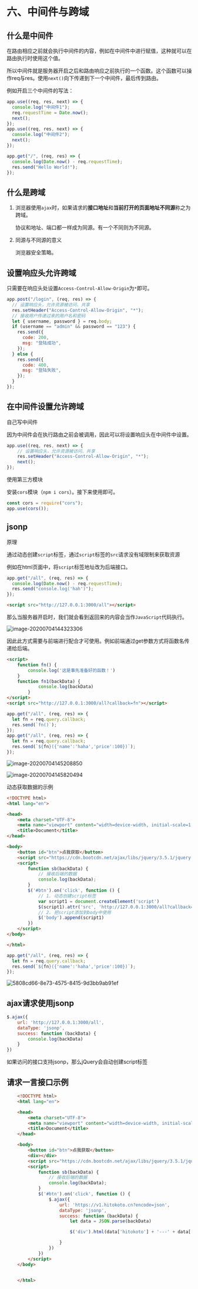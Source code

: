 # 六、中间件与跨域


## 什么是中间件

在路由相应之前就会执行中间件的内容，例如在中间件中进行赋值，这种就可以在路由执行时使用这个值。

所以中间件就是服务器开启之后和路由响应之前执行的一个函数。这个函数可以操作req与res。使用`next()`向下传递到下一个中间件，最后传到路由。

例如开启三个中间件的写法：

```javascript
app.use((req, res, next) => {
  console.log("中间件1");
  req.requestTime = Date.now();
  next();
});
app.use((req, res, next) => {
  console.log("中间件2");
  next();
});

app.get("/", (req, res) => {
  console.log(Date.now() - req.requestTime);
  res.send("Hello World!");
});
```

## 什么是跨域

1. 浏览器使用`ajax`时，如果请求的**接口地址**和**当前打开的页面地址不同源**称之为跨域。

   协议和地址、端口都一样成为同源。有一个不同则为不同源。

2. 同源与不同源的意义

   浏览器安全策略。



## 设置响应头允许跨域

只需要在响应头处设置`Access-Control-Allow-Origin`为`*`即可。

```javascript
app.post("/login", (req, res) => {
  // 设置响应头，允许资源被访问、共享
  res.setHeader("Access-Control-Allow-Origin", "*");
  // 接收用户传递过来的用户名和密码
  let { username, password } = req.body;
  if (username == "admin" && password == "123") {
    res.send({
      code: 200,
      msg: "登陆成功",
    });
  } else {
    res.send({
      code: 400,
      msg: "登陆失败",
    });
  }
});
```

## 在中间件设置允许跨域

<div class="snote idea yellow"><p>自己写中间件</p></div>

因为中间件会在执行路由之前会被调用，因此可以将设置响应头在中间件中设置。

```javascript
app.use((req, res, next) => {
    // 设置响应头，允许资源被访问、共享
    res.setHeader("Access-Control-Allow-Origin", "*");
    next();
});
```

<div class="snote idea yellow"><p>使用第三方模块</p></div>

安装`cors`模块（`npm i cors`）。接下来使用即可。

```javascript
const cors = require("cors");
app.use(cors());
```

## jsonp

<span class="inline-tag green">原理</span>

通过动态创建`script`标签，通过`script`标签的`src`请求没有域限制来获取资源

例如在html页面中，将`script`标签地址改为后端接口。

```javascript
app.get("/all", (req, res) => {
  console.log(Date.now() - req.requestTime);
  res.send("console.log('hah')");
});
```

```html
<script src="http://127.0.0.1:3000/all"></script>
```

那么当服务器开启时，我们就会看到返回来的内容会当作`JavaScript`代码执行。

![image-20200704144323306](https://cdn.jsdelivr.net/gh/blogimg/HexoStaticFile2@latest/2020/07/04/f212657e0a108838b602da174f5c35ed.png)

因此此方式需要与前端进行配合才可使用。例如前端通过get参数方式将函数名传递给后端。

```html
<script>
    function fn() {
        console.log('这是事先准备好的函数！')
    }
    function fn1(backData) {
            console.log(backData)
        }
</script>
<script src="http://127.0.0.1:3000/all?callback=fn"></script>
```

```javascript
app.get("/all", (req, res) => {
  let fn = req.query.callback;
  res.send(`fn()`);
});
app.get("/all", (req, res) => {
  let fn = req.query.callback;
  res.send(`${fn}({'name':'haha','price':100})`);
});
```

![image-20200704145208850](https://cdn.jsdelivr.net/gh/blogimg/HexoStaticFile2@latest/2020/07/04/ac6ca8bf770470e2762c1e135e45d1ef.png)

![image-20200704145820494](https://cdn.jsdelivr.net/gh/blogimg/HexoStaticFile2@latest/2020/07/04/9fd8dc6816b25a65f55ba055fe2988a6.png)

<span class="inline-tag green">动态获取数据的示例</span>

```html
<!DOCTYPE html>
<html lang="en">

<head>
    <meta charset="UTF-8">
    <meta name="viewport" content="width=device-width, initial-scale=1.0">
    <title>Document</title>
</head>

<body>
    <button id="btn">点我获取</button>
    <script src="https://cdn.bootcdn.net/ajax/libs/jquery/3.5.1/jquery.min.js"></script>
    <script>
        function sb(backData) {
            // 接收后端的数据
            console.log(backData);
        }
        $('#btn').on('click', function () {
            // 1. 动态创建script标签
            var script1 = document.createElement('script')
            $(script1).attr('src', 'http://127.0.0.1:3000/all?callback=sb')
            // 2. 把script添加到body中使用
            $('body').append(script1)
        })
    </script>
</body>

</html>
```

```javascript
app.get("/all", (req, res) => {
  let fn = req.query.callback;
  res.send(`${fn}({'name':'haha','price':100})`);
});
```

![5808cd66-8e73-4575-8415-9d3bb9ab91ef](https://cdn.jsdelivr.net/gh/blogimg/HexoStaticFile2@latest/2020/07/04/e175a08f8fca37c28f700cf8de858c6f.png)

## ajax请求使用jsonp

```javascript
$.ajax({
    url: 'http://127.0.0.1:3000/all',
    dataType: 'jsonp',
    success: function (backData) {
        console.log(backData)
    }
})
```

如果访问的接口支持jsonp，那么jQuery会自动创建script标签

## 请求一言接口示例

```html
    <!DOCTYPE html>
    <html lang="en">

    <head>
        <meta charset="UTF-8">
        <meta name="viewport" content="width=device-width, initial-scale=1.0">
        <title>Document</title>
    </head>

    <body>
        <button id="btn">点我获取</button>
        <div></div>
        <script src="https://cdn.bootcdn.net/ajax/libs/jquery/3.5.1/jquery.min.js"></script>
        <script>
            function sb(backData) {
                // 接收后端的数据
                console.log(backData);
            }
            $('#btn').on('click', function () {
                $.ajax({
                    url: 'https://v1.hitokoto.cn?encode=json',
                    dataType: 'jsonp',
                    success: function (backData) {
                        let data = JSON.parse(backData)

                        $('div').html(data['hitokoto'] + '---' + data['from'])

                    }
                })
            })
        </script>
    </body>


    </html>
```


